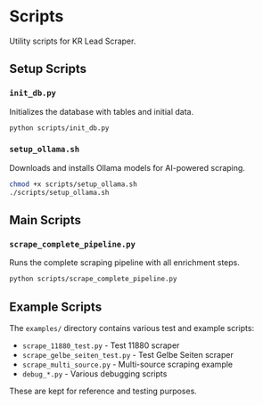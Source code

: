 # Scripts

Utility scripts for KR Lead Scraper.

## Setup Scripts

### `init_db.py`
Initializes the database with tables and initial data.

```bash
python scripts/init_db.py
```

### `setup_ollama.sh`
Downloads and installs Ollama models for AI-powered scraping.

```bash
chmod +x scripts/setup_ollama.sh
./scripts/setup_ollama.sh
```

## Main Scripts

### `scrape_complete_pipeline.py`
Runs the complete scraping pipeline with all enrichment steps.

```bash
python scripts/scrape_complete_pipeline.py
```

## Example Scripts

The `examples/` directory contains various test and example scripts:

- `scrape_11880_test.py` - Test 11880 scraper
- `scrape_gelbe_seiten_test.py` - Test Gelbe Seiten scraper
- `scrape_multi_source.py` - Multi-source scraping example
- `debug_*.py` - Various debugging scripts

These are kept for reference and testing purposes.

